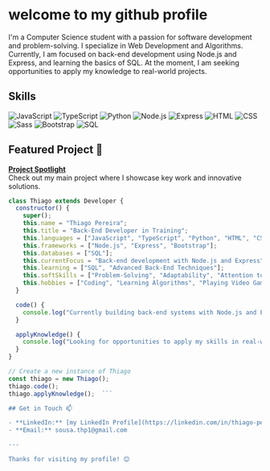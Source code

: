 # welcome to my github profile 

I'm a Computer Science student with a passion for software development and problem-solving. I specialize in Web Development and Algorithms. Currently, I am focused on back-end development using Node.js and Express, and learning the basics of SQL. At the moment, I am seeking opportunities to apply my knowledge to real-world projects.

## Skills 
 ![JavaScript](https://img.shields.io/badge/JavaScript-F7DF1C?style=flat-square&logo=javascript&logoColor=white)
 ![TypeScript](https://img.shields.io/badge/TypeScript-3178C6?style=flat-square&logo=typescript&logoColor=white)
![Python](https://img.shields.io/badge/Python-306998?style=flat-square&logo=python&logoColor=white)
 ![Node.js](https://img.shields.io/badge/Node.js-339933?style=flat-square&logo=node.js&logoColor=white)
![Express](https://img.shields.io/badge/Express.js-000000?style=flat-square&logo=express&logoColor=white)
 ![HTML](https://img.shields.io/badge/HTML-E34F26?style=flat-square&logo=html5&logoColor=white)
 ![CSS](https://img.shields.io/badge/CSS-1572B6?style=flat-square&logo=css3&logoColor=white)
 ![Sass](https://img.shields.io/badge/Sass-CC6699?style=flat-square&logo=sass&logoColor=white)
 ![Bootstrap](https://img.shields.io/badge/Bootstrap-563D7C?style=flat-square&logo=bootstrap&logoColor=white)
![SQL](https://img.shields.io/badge/SQL-003B57?style=flat-square&logo=sqlite&logoColor=white)

## Featured Project 🌟

**[Project Spotlight](https://github.com/tpsousa/project-spotlight)**  
Check out my main project where I showcase key work and innovative solutions.

```javascript
class Thiago extends Developer {
  constructor() {
    super();
    this.name = "Thiago Pereira";
    this.title = "Back-End Developer in Training";
    this.languages = ["JavaScript", "TypeScript", "Python", "HTML", "CSS", "Sass"];
    this.frameworks = ["Node.js", "Express", "Bootstrap"];
    this.databases = ["SQL"];
    this.currentFocus = "Back-end development with Node.js and Express";
    this.learning = ["SQL", "Advanced Back-End Techniques"];
    this.softSkills = ["Problem-Solving", "Adaptability", "Attention to Detail", "Teamwork"];
    this.hobbies = ["Coding", "Learning Algorithms", "Playing Video Games"];
  }

  code() {
    console.log("Currently building back-end systems with Node.js and Express...");
  }

  applyKnowledge() {
    console.log("Looking for opportunities to apply my skills in real-world projects!");
  }
}

// Create a new instance of Thiago
const thiago = new Thiago();
thiago.code();
thiago.applyKnowledge();  ```

## Get in Touch 📫

- **LinkedIn:** [my LinkedIn Profile](https://linkedin.com/in/thiago-pereira-2227a12b8)
- **Email:** sousa.thp1@gmail.com

---

Thanks for visiting my profile! 😊
